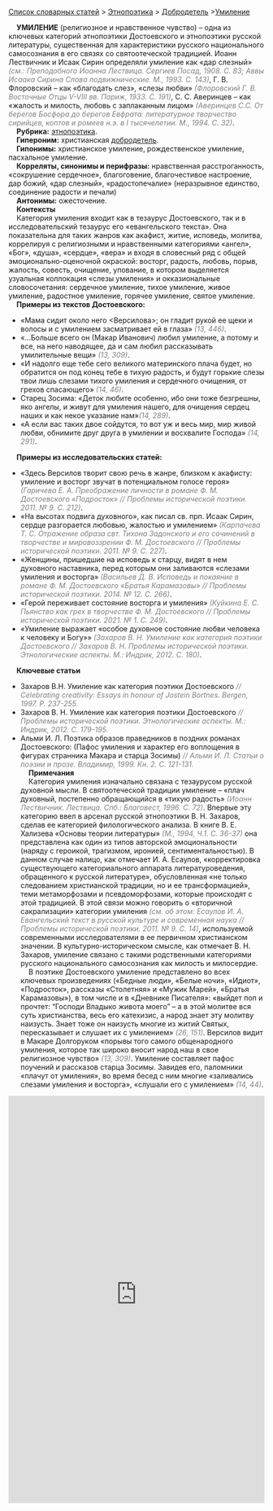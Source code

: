 <style>
st { color: Gray;
  font-style: italic;}
</style>

[Список словарных статей](https://thesaurus-dostoevsky.github.io/Thesaurus/) > [Этнопоэтика](ethnopoe.md) > [Добродетель](добродетель.md) >[Умиление](умиление.md) 

&nbsp;&nbsp;&nbsp;&nbsp;**УМИЛЕНИЕ** (религиозное и нравственное чувство) – одна из  ключевых категорий этнопоэтики Достоевского и этнопоэтики русской литературы, существенная для характеристики русского национального самосознания в его связях со святоотеческой традицией. Иоанн Лествичник и Исаак Сирин определяли умиление как «дар слезный» <st>(см.: Преподобного Иоанна Лествица. Сергиев Посад, 1908. С. 83; Аввы Исаака Сирина Слова подвижнические. М., 1993. С. 143)</st>, Г. В. Флоровский – как «благодать слез», «слезы любви» <st>(Флоровский Г. В. Восточные Отцы V-VIII вв. Париж, 1933. С. 191)</st>, С. С. Аверинцев – как «жалость и милость, любовь с заплаканным лицом» <st>(Аверинцев С.С. От берегов Босфора до берегов Евфрата: литературное творчество сирийцев, коптов и ромеев н.э. в I тысячелетии. М., 1994. С. 32)</st>.  
&nbsp;&nbsp;&nbsp;&nbsp;**Рубрика:** [этнопоэтика](ethnopoe.md).  
&nbsp;&nbsp;&nbsp;&nbsp;**Гипероним:** христианская [добродетель](добродетель.md).  
&nbsp;&nbsp;&nbsp;&nbsp;**Гипонимы:** христианское умиление, рождественское умиление, пасхальное умиление.  
&nbsp;&nbsp;&nbsp;&nbsp;**Корреляты, синонимы и перифразы:** нравственная расстроганность, «сокрушение сердечное», благоговение, благочестивое настроение, дар божий,  «дар слезный», «радостопечалие» (неразрывное единство, соединение радости и печали)  
&nbsp;&nbsp;&nbsp;&nbsp;**Антонимы:** ожесточение.  
&nbsp;&nbsp;&nbsp;&nbsp;**Контексты**  
&nbsp;&nbsp;&nbsp;&nbsp;Категория умиления входит как в  тезаурус Достоевского, так и в исследовательский тезаурус его «евангельского текста». Она показательна для таких жанров как акафист, житие, исповедь, молитва, коррелируя с религиозными и нравственными категориями «ангел», «Бог», «душа», «сердце», «вера» и входя в словесный ряд с общей эмоционально-оценочной окраской: восторг, радость, любовь, порыв, жалость, совесть, очищение, упование, в котором выделяется узуальная коллокация «слезы умиления» и окказиональные словосочетания: сердечное умиление, тихое умиление, живое умиление,  радостное умиление, горячее умиление, святое умиление.  
&nbsp;&nbsp;&nbsp;&nbsp;**Примеры из текстов Достоевского:**  
* «Мама сидит около него <Версилова>; он гладит рукой ее щеки и волосы и с умилением засматривает ей в глаза» <st>(13, 446)</st>.
* «…Больше всего он (Макар Иванович) любил умиление, а потому и все, на него наводящее, да и сам любил рассказывать  умилительные вещи» <st>(13, 309)</st>.
* «И надолго еще тебе сего великого материнского плача будет, но обратится он под конец тебе в тихую радость, и будут горькие слезы твои лишь слезами тихого умиления и  сердечного очищения, от грехов спасающего» <st>(14, 46)</st>.
* Старец Зосима: «Деток любите особенно, ибо они тоже безгрешны, яко ангелы, и живут для умиления нашего, для очищения сердец наших и как некое указание нам»<st>(14, 289)</st>.
* «А если вас таких двое сойдутся, то вот уж и весь мир, мир живой любви, обнимите друг друга в умилении и восхвалите Господа» <st>(14, 291)</st>.
  
&nbsp;&nbsp;&nbsp;&nbsp;**Примеры из исследовательских статей:**  
* «Здесь Версилов творит свою речь в жанре, близком к акафисту: умиление и восторг звучат в потенциальном голосе героя» <st>(Гаричева Е. А. Преображение личности в романе Ф. М. Достоевского «Подросток» // Проблемы исторической поэтики. 2011. № 9. С. 212)</st>.
* «На высотах подвига духовного», как писал св. прп. Исаак Сирин, сердце разгорается любовью, жалостью и умилением» <st>(Карпачева Т. С. Отражение образа свт. Тихона Задонского и его сочинений в творчестве и мировоззрении Ф. М. Достоевского // Проблемы исторической поэтики. 2011. № 9. С. 227)</st>.
* «Женщины, пришедшие на исповедь к старцу, видят в нем духовного наставника, перед которым они заливаются «слезами умиления и восторга» <st>(Васильев Д. В. Исповедь и покаяние в романе Ф. М. Достоевского «Братья Карамазовы» // Проблемы исторической поэтики. 2014. № 12. С. 266)</st>.
* «Герой переживает состояние восторга и умиления» <st>(Куйкина Е. С. Пьянство как грех в творчестве Ф. М. Достоевского // Проблемы исторической поэтики. 2021. № 1. С. 249)</st>.
* «Умиление выражает  «особое духовное состояние любви человека к человеку и Богу»» <st>(Захаров В. Н. Умиление как категория поэтики Достоевского // Захаров В. Н. Проблемы исторической поэтики. Этнологические аспекты. М.: Индрик, 2012. С. 180)</st>.
  
&nbsp;&nbsp;&nbsp;&nbsp;**Ключевые статьи**  
* Захаров В.Н. Умиление как категория поэтики Достоевского <st>// Celebrating creativity: Essays in honour of Jostein Bortnes. Bergen, 1997. P. 237-255.</st>
* Захаров В. Н. Умиление как категория поэтики Достоевского <st>// Проблемы исторической поэтики. Этнологические аспекты. М.: Индрик, 2012. С. 179-195.</st>
* Альми И. Л. Поэтика образов праведников в поздних романах Достоевского: (Пафос умиления и характер его воплощения в фигурах странника Макара и старца Зосимы) <st>// Альми И. Л. Статьи о поэзии и прозе. Владимир, 1999. Кн. 2. С. 121-131.</st>  <br>
&nbsp;&nbsp;&nbsp;&nbsp;**Примечания**  
&nbsp;&nbsp;&nbsp;&nbsp;Категория умиления изначально связана с тезаурусом русской духовной мысли. В святоотеческой традиции  умиление – «плач духовный, постепенно обращающийся в «тихую радость» <st>(Иоанн Лествичник. Лествица. Спб.: Благовест, 1996. С. 72)</st>. Впервые эту категорию ввел в арсенал русской этнопоэтики В. Н. Захаров, сделав ее категорией филологического анализа. В книге В. Е. Хализева «Основы теории литературы» <st>(М., 1994, Ч.1. С. 36-37)</st> она представлена как один из типов авторской эмоциональности (наряду с героикой, трагизмом, иронией, сентиментальностью). В данном случае налицо, как отмечает И. А. Есаулов, «корректировка существующего категориального аппарата литературоведения, обращенного к русской литературе», обусловленная «не только следованием христианской традиции, но и ее трансформацией», теми метаморфозами и псевдоморфозами, которые происходят с этой традицией. В этой связи можно говорить о «вторичной сакрализации» категории умиления <st>(см. об этом: Есаулов И. А. Евангельский текст в русской культуре и современная наука // Проблемы исторической поэтики. 2011. № 9. С. 14)</st>, используемой современными исследователями в ее  первичном христианском значении. В культурно-историческом смысле, как отмечает В. Н. Захаров, умиление связано с такими родственными категориями русского национального самосознания как милость и милосердие.  
&nbsp;&nbsp;&nbsp;&nbsp;В поэтике Достоевского умиление представлено во всех ключевых произведениях («Бедные люди», «Белые ночи», «Идиот», «Подросток», рассказы «Столетняя» и «Мужик Марей», «Братья Карамазовы»), в том числе и в «Дневнике Писателя»: «выйдет поп и прочтет: “Господи Владыко живота моего” – а в этой молитве вся суть христианства, весь его катехизис, а народ знает эту молитву наизусть. Знает тоже он наизусть многие из житий Святых, пересказывает и слушает их с умилением» <st>(26, 151)</st>. Версилов видит в Макаре Долгоруком «порывы того самого общенародного умиления, которое так широко вносит народ наш в свое религиозное чувство» <st>(13, 309)</st>. Умиление составляет пафос поучений и рассказов старца Зосимы. Завидев его, паломники «плачут от умиления», во время бесед с ним многие «заливались слезами умиления и восторга», «слушали его с умилением» <st>(14, 44)</st>. 


<iframe src="https://thesaurus-dostoevsky.github.io/nk/умиление.html" style="border:0px;width:100%;height:800px" allowfullscreen="true" webkitallowfullscreen="true" mozallowfullscreen="true">
